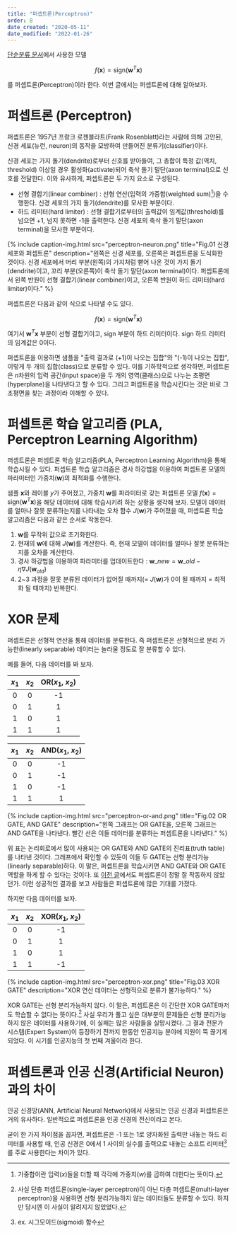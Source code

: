 ```yaml
---
title: "퍼셉트론(Perceptron)"
order: 8
date_created: "2020-05-11"
date_modified: "2022-01-26"
---
```


[단순분류 문서](/SKKU_swe3050/07-simple-classification)에서 사용한 모델

$$f(\boldsymbol{x}) = \mathrm{sign}(\mathbf{w}^T \mathbf{x})$$

를 퍼셉트론(Perceptron)이라 한다. 이번 글에서는 퍼셉트론에 대해 알아보자.

# 퍼셉트론 (Perceptron)

퍼셉트론은 1957년 프랑크 로젠블라트(Frank Rosenblatt)라는 사람에 의해 고안된, 신경 세포(뉴런, neuron)의 동작을 모방하여 만들어진 분류기(classifier)이다.

신경 세포는 가지 돌기(dendrite)로부터 신호를 받아들여, 그 총합이 특정 값(역치, threshold) 이상일 경우 활성화(activate)되어 축삭 돌기 말단(axon terminal)으로 신호를 전달한다. 이와 유사하게, 퍼셉트론은 두 가지 요소로 구성된다.

- 선형 결합기(linear combiner) : 선형 연산(입력의 가중합(weighted sum)[^1])을 수행한다. 신경 세포의 가지 돌기(dendrite)를 모사한 부분이다.
- 하드 리미터(hard limiter) : 선형 결합기로부터의 출력값이 임계값(threshold)를 넘으면 +1, 넘지 못하면 -1을 출력한다. 신경 세포의 축삭 돌기 말단(axon terminal)을 모사한 부분이다.

[^1]: 가중합이란 입력($x$)들을 더할 때 각각에 가중치($w$)를 곱하여 더한다는 뜻이다.

{% include caption-img.html src="perceptron-neuron.png" title="Fig.01 신경 세포와 퍼셉트론" description="왼쪽은 신경 세포를, 오른쪽은 퍼셉트론을 도식화한 것이다. 신경 세포에서 머리 부분(왼쪽)의 가지처럼 뻗어 나온 것이 가지 돌기(dendrite)이고, 꼬리 부분(오른쪽)이 축삭 돌기 말단(axon terminal)이다. 퍼셉트론에서 왼쪽 반원이 선형 결합기(linear combiner)이고, 오른쪽 반원이 하드 리미터(hard limiter)이다." %}

퍼셉트론은 다음과 같이 식으로 나타낼 수도 있다.

$$f(\mathbf{x}) = \mathrm{sign}(\mathbf{w}^T \mathbf{x})$$

여기서 $\mathbf{w}^T \mathbf{x}$ 부분이 선형 결합기이고, $\mathrm{sign}$ 부분이 하드 리미터이다. $\mathrm{sign}$ 하드 리미터의 임계값은 0이다.

퍼셉트론을 이용하면 샘플을 "출력 결과로 (+1)이 나오는 집합"와 "(-1)이 나오는 집합", 이렇게 두 개의 집합(class)으로 분류할 수 있다. 이를 기하학적으로 생각하면, 퍼셉트론은 $n$차원의 입력 공간(input space)을 두 개의 영역(클래스)으로 나누는 초평면(hyperplane)을 나타낸다고 할 수 있다. 그리고 퍼셉트론을 학습시킨다는 것은 바로 그 초평면을 찾는 과정이라 이해할 수 있다.

# 퍼셉트론 학습 알고리즘 (PLA, Perceptron Learning Algorithm)

퍼셉트론은 퍼셉트론 학습 알고리즘(PLA, Perceptron Learning Algorithm)을 통해 학습시킬 수 있다. 퍼셉트론 학습 알고리즘은 경사 하강법을 이용하여 퍼셉트론 모델의 파라미터인 가중치($\mathbf{w}$)의 최적화를 수행한다.

샘플 $\mathbf{x}$와 레이블 $y$가 주어졌고, 가중치 $\mathbf{w}$를 파라미터로 갖는 퍼셉트론 모델 $f(\mathbf{x}) = \mathrm{sign}(\mathbf{w}^T \mathbf{x})$을 해당 데이터에 대해 학습시키려 하는 상황을 생각해 보자. 모델이 데이터를 얼마나 잘못 분류하는지를 나타내는 오차 함수 $J(\mathbf{w})$가 주어졌을 때, 퍼셉트론 학습 알고리즘은 다음과 같은 순서로 작동한다.

1. $\mathbf{w}$를 무작위 값으로 초기화한다.
2. 현재의 $\mathbf{w}$에 대해 $J(\mathbf{w})$를 계산한다. 즉, 현재 모델이 데이터를 얼마나 잘못 분류하는지를 오차를 계산한다.
3. 경사 하강법을 이용하여 파라미터를 업데이트한다 : $\mathbf{w}\_{new} = \mathbf{w}\_{old} - \eta \nabla J(\mathbf{w}_{old})$
4. 2~3 과정을 잘못 분류된 데이터가 없어질 때까지(= $J(\mathbf{w})$가 0이 될 때까지 = 최적화 될 때까지) 반복한다.

# XOR 문제

퍼셉트론은 선형적 연산을 통해 데이터를 분류한다. 즉 퍼셉트론은 선형적으로 분리 가능한(linearly separable) 데이터는 놀라울 정도로 잘 분류할 수 있다.

예를 들어, 다음 데이터를 봐 보자.

<div class="table-wrapper" markdown="block">

| $x_1$ | $x_2$ | OR($x_1$, $x_2$) |
| :---: | :---: | :--------------: |
|   0   |   0   |        -1        |
|   0   |   1   |        1         |
|   1   |   0   |        1         |
|   1   |   1   |        1         |

</div>

<div class="table-wrapper" markdown="block">

| $x_1$ | $x_2$ | AND($x_1$, $x_2$) |
| :---: | :---: | :---------------: |
|   0   |   0   |        -1         |
|   0   |   1   |        -1         |
|   1   |   0   |        -1         |
|   1   |   1   |         1         |

</div>

{% include caption-img.html src="perceptron-or-and.png" title="Fig.02 OR GATE, AND GATE" description="왼쪽 그래프는 OR GATE을, 오른쪽 그래프는 AND GATE을 나타낸다. 빨간 선은 이들 데이터를 분류하는 퍼셉트론을 나타낸다." %}

위 표는 논리회로에서 많이 사용되는 OR GATE와 AND GATE의 진리표(truth table)를 나타낸 것이다. 그래프에서 확인할 수 있듯이 이들 두 GATE는 선형 분리가능(linearly separable)하다. 이 말은, 퍼셉트론을 학습시키면 AND GATE와 OR GATE 역할을 하게 할 수 있다는 것이다. 또 [이전 글](/SKKU_swe3050/07-simple-classification)에서도 퍼셉트론이 정말 잘 작동하지 않았던가. 이런 성공적인 결과를 보고 사람들은 퍼셉트론에 많은 기대를 가졌다.

하지만 다음 데이터를 보자.

<div class="table-wrapper" markdown="block">

| $x_1$ | $x_2$ | XOR($x_1$, $x_2$) |
| :---: | :---: | :---------------: |
|   0   |   0   |        -1         |
|   0   |   1   |         1         |
|   1   |   0   |         1         |
|   1   |   1   |        -1         |

</div>

{% include caption-img.html src="perceptron-xor.png" title="Fig.03 XOR GATE" description="XOR 연산 데이터는 선형적으로 분류가 불가능하다." %}

XOR GATE는 선형 분리가능하지 않다. 이 말은, 퍼셉트론은 이 간단한 XOR GATE마저도 학습할 수 없다는 뜻이다.[^2] 사실 우리가 풀고 싶은 대부분의 문제들은 선형 분리가능하지 않은 데이터를 사용하기에, 이 실패는 많은 사람들을 실망시켰다. 그 결과 전문가 시스템(Expert System)이 등장하기 전까지 한동안 인공지능 분야에 지원이 뚝 끊기게 되었다. 이 시기를 인공지능의 첫 번째 겨울이라 한다.

[^2]: 사실 단층 퍼셉트론(single-layer perceptron)이 아닌 다층 퍼셉트론(multi-layer perceptron)을 사용하면 선형 분리가능하지 않는 데이터들도 분류할 수 있다. 하지만 당시엔 이 사실이 알려지지 않았었다. 

# 퍼셉트론과 인공 신경(Artificial Neuron)과의 차이

인공 신경망(ANN, Artificial Neural Network)에서 사용되는 인공 신경과 퍼셉트론은 거의 유사하다. 일반적으로 퍼셉트론을 인공 신경의 전신이라고 본다.

굳이 한 가지 차이점을 꼽자면, 퍼셉트론은 -1 또는 1로 양자화된 출력만 내놓는 하드 리미터를 사용할 때, 인공 신경은 0에서 1 사이의 실수를 출력으로 내놓는 소프트 리미터[^3]를 주로 사용한다는 차이가 있다.

[^3]: ex. 시그모이드(sigmoid) 함수